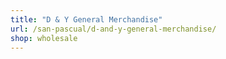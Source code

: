 ```yaml
---
title: "D & Y General Merchandise"
url: /san-pascual/d-and-y-general-merchandise/
shop: wholesale
---
```


